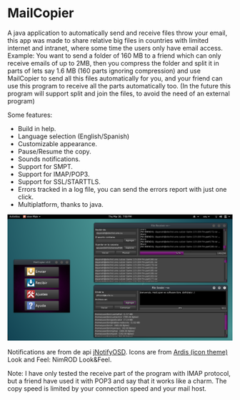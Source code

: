 MailCopier
==========
A java application to automatically send and receive files throw your email,
this app was made to share relative big files in countries with limited internet and intranet,
where some time the users only have email access.
Example:
You want to send a folder of 160 MB to a friend which can only receive emails of up to 2MB,
then you compress the folder and split it in parts of lets say 1.6 MB (160 parts ignoring compression) 
and use MailCopier to send all this files automatically for you, and your friend can use this program 
to receive all the parts automatically too.
(In the future this program will support split and join the files, to avoid the need of an external program)

Some features:
<ul>
    <li>Build in help.</li>
    <li>Language selection (English/Spanish)</li>
    <li>Customizable appearance.</li>
    <li>Pause/Resume the copy.</li>
    <li>Sounds notifications.</li>
    <li>Support for SMPT.</li>
    <li>Support for IMAP/POP3.</li>
    <li>Support for SSL/STARTTLS.</li>
    <li>Errors tracked in a log file, you can send
        the errors report with just one click.</li>
    <li>Multiplatform, thanks to java.</li>
</ul>

<img src="./Screenshot.png"></img>

Notifications are from de api <a href="https://github.com/adbenitez/jNotifyOSD">jNotifyOSD</a>.
Icons are from <a href="https://github.com/Nitrux/ardis-icon-theme">Ardis (icon theme)</a>
Look and Feel: NimROD Look&Feel.

Note:
I have only tested the receive part of the program
with IMAP protocol, but a friend have used it with POP3
and say that it works like a charm.
The copy speed is limited by your connection speed and your mail host.
